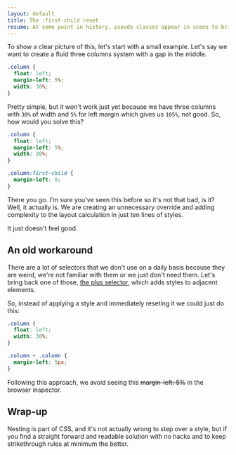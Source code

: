 ```yaml
---
layout: default
title: The :first-child reset
resume: At some point in history, pseudo classes appear in scene to bring more power and versatility to our styles, but are we using them correctly? I feel like having these shortcuts available sometimes blind us and here's why.
---
```


To show a clear picture of this, let's start with a small example. Let's say we want to create a fluid three columns system with a gap in the middle.

```css
.column {
  float: left;
  margin-left: 5%;
  width: 30%;
}
```

Pretty simple, but it won't work just yet because we have three columns with `30%` of width and `5%` for left margin which gives us `105%`, not good. So, how would you solve this?

```css
.column {
  float: left;
  margin-left: 5%;
  width: 30%;
}

.column:first-child {
  margin-left: 0;
}
```

There you go. I'm sure you've seen this before so it's not that bad, is it? Well, it actually is. We are creating an unnecessary override and adding complexity to the layout calculation in just ten lines of styles.

It just doesn't feel good.


## An old workaround

There are a lot of selectors that we don't use on a daily basis because they are weird, we're not familiar with them or we just don't need them. Let's bring back one of those, <a href="https://developer.mozilla.org/en/docs/Web/CSS/Adjacent_sibling_selectors" target="_blank">the plus selector</a>, which adds styles to adjacent elements.

So, instead of applying a style and immediately reseting it we could just do this:

```css
.column {
  float: left;
  width: 30%;
}

.column + .column {
  margin-left: 5px;
}
```

Following this approach, we avoid seeing this <del>margin-left: 5%</del> in the browser inspector.


## Wrap-up

Nesting is part of CSS, and it's not actually wrong to step over a style, but if you find a straight forward and readable solution with no hacks and to keep strikethrough rules at minimum the better.
